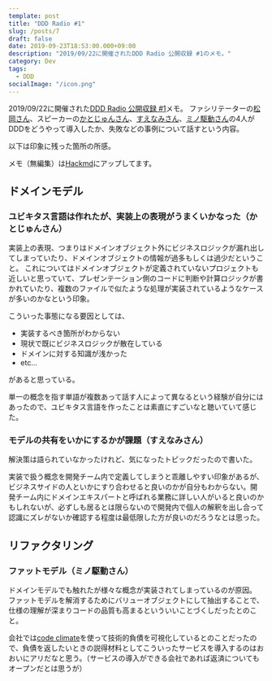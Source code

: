 ```yaml
---
template: post
title: "DDD Radio #1"
slug: /posts/7
draft: false
date: 2019-09-23T18:53:00.000+09:00
description: "2019/09/22に開催されたDDD Radio 公開収録 #1のメモ。"
category: Dev
tags:
  - DDD
socialImage: "/icon.png"
---
```


2019/09/22に開催された[DDD Radio 公開収録 #1](https://ddd-community-jp.connpass.com/event/147596/)メモ。
ファシリテーターの[松岡さん](https://twitter.com/little_hand_s)、スピーカーの[かとじゅんさん](https://twitter.com/j5ik2o)、[すえなみさん](https://twitter.com/a_suenami)、[ミノ駆動さん](https://twitter.com/MinoDriven)の4人がDDDをどうやって導入したか、失敗などの事例について話すという内容。

以下は印象に残った箇所の所感。

メモ（無編集）は[Hackmd](https://hackmd.io/@choco14t/rJer7fLPB)にアップしてます。

## ドメインモデル

### ユビキタス言語は作れたが、実装上の表現がうまくいかなった（かとじゅんさん）

実装上の表現、つまりはドメインオブジェクト外にビジネスロジックが漏れ出してしまっていたり、ドメインオブジェクトの情報が過多もしくは過少だということ。
これについてはドメインオブジェクトが定義されていないプロジェクトも近しいと思っていて、プレゼンテーション側のコードに判断や計算ロジックが書かれていたり、複数のファイルで似たような処理が実装されているようなケースが多いのかなという印象。

こういった事態になる要因としては、

* 実装するべき箇所がわからない
* 現状で既にビジネスロジックが散在している
* ドメインに対する知識が浅かった
* etc...

があると思っている。

単一の概念を指す単語が複数あって話す人によって異なるという経験が自分にはあったので、ユビキタス言語を作ったことは素直にすごいなと聴いていて感じた。

### モデルの共有をいかにするかが課題（すえなみさん）

解決策は語られていなかったけれど、気になったトピックだったので書いた。

実装で扱う概念を開発チーム内で定義してしまうと乖離しやすい印象があるが、ビジネスサイドの人といかにすり合わせると良いのかが自分もわからない。開発チーム内にドメインエキスパートと呼ばれる業務に詳しい人がいると良いのかもしれないが、必ずしも居るとは限らないので開発内で個人の解釈を出し合って認識にズレがないか確認する程度は最低限した方が良いのだろうなとは思った。

## リファクタリング

### ファットモデル（ミノ駆動さん）

ドメインモデルでも触れたが様々な概念が実装されてしまっているのが原因。
ファットモデルを解消するためにバリューオブジェクトにして抽出することで、仕様の理解が深まりコードの品質も高まるといういいことづくしだったとのこと。

会社では[code climate](https://codeclimate.com/)を使って技術的負債を可視化しているとのことだったので、負債を返したいときの説得材料としてこういったサービスを導入するのはおおいにアリだなと思う。（サービスの導入ができる会社であれば返済についてもオープンだとは思うが）
